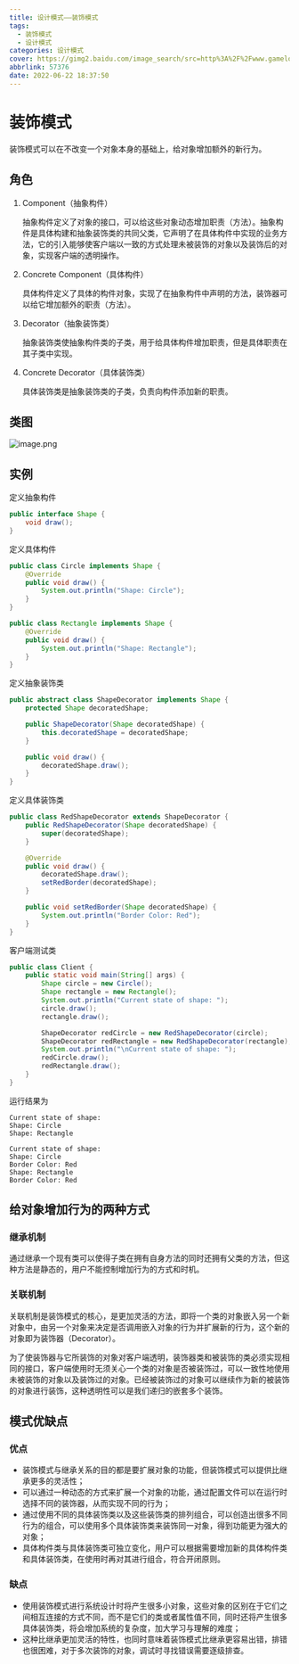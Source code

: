 ```yaml
---
title: 设计模式——装饰模式
tags:
  - 装饰模式
  - 设计模式
categories: 设计模式
cover: https://gimg2.baidu.com/image_search/src=http%3A%2F%2Fwww.gamelook.com.cn%2Fwp-content%2Fuploads%2F2021%2F06%2Fer_11-scaled.jpg&refer=http%3A%2F%2Fwww.gamelook.com.cn&app=2002&size=f9999,10000&q=a80&n=0&g=0n&fmt=auto?sec=1667107188&t=9982ed164e1d2788d6d37b3a6927624f
abbrlink: 57376
date: 2022-06-22 18:37:50
---
```


# 装饰模式

装饰模式可以在不改变一个对象本身的基础上，给对象增加额外的新行为。

## 角色

1. Component（抽象构件）

   抽象构件定义了对象的接口，可以给这些对象动态增加职责（方法）。抽象构件是具体构建和抽象装饰类的共同父类，它声明了在具体构件中实现的业务方法，它的引入能够使客户端以一致的方式处理未被装饰的对象以及装饰后的对象，实现客户端的透明操作。

2. Concrete Component（具体构件）

   具体构件定义了具体的构件对象，实现了在抽象构件中声明的方法，装饰器可以给它增加额外的职责（方法）。

3. Decorator（抽象装饰类）

   抽象装饰类使抽象构件类的子类，用于给具体构件增加职责，但是具体职责在其子类中实现。

4. Concrete Decorator（具体装饰类）

   具体装饰类是抽象装饰类的子类，负责向构件添加新的职责。

## 类图

![image.png](https://s2.loli.net/2022/06/22/rJSxDjn9K81HXuc.png)

## 实例

定义抽象构件

```java
public interface Shape {
    void draw();
}
```

定义具体构件

```java
public class Circle implements Shape {
    @Override
    public void draw() {
        System.out.println("Shape: Circle");
    }
}
```

```java
public class Rectangle implements Shape {
    @Override
    public void draw() {
        System.out.println("Shape: Rectangle");
    }
}
```

定义抽象装饰类

```java
public abstract class ShapeDecorator implements Shape {
    protected Shape decoratedShape;

    public ShapeDecorator(Shape decoratedShape) {
        this.decoratedShape = decoratedShape;
    }

    public void draw() {
        decoratedShape.draw();
    }
}
```

定义具体装饰类

```java
public class RedShapeDecorator extends ShapeDecorator {
    public RedShapeDecorator(Shape decoratedShape) {
        super(decoratedShape);
    }

    @Override
    public void draw() {
        decoratedShape.draw();
        setRedBorder(decoratedShape);
    }

    public void setRedBorder(Shape decoratedShape) {
        System.out.println("Border Color: Red");
    }
}
```

客户端测试类

```java
public class Client {
    public static void main(String[] args) {
        Shape circle = new Circle();
        Shape rectangle = new Rectangle();
        System.out.println("Current state of shape: ");
        circle.draw();
        rectangle.draw();

        ShapeDecorator redCircle = new RedShapeDecorator(circle);
        ShapeDecorator redRectangle = new RedShapeDecorator(rectangle);
        System.out.println("\nCurrent state of shape: ");
        redCircle.draw();
        redRectangle.draw();
    }
}
```

运行结果为

```
Current state of shape: 
Shape: Circle
Shape: Rectangle

Current state of shape: 
Shape: Circle
Border Color: Red
Shape: Rectangle
Border Color: Red
```

## 给对象增加行为的两种方式

### 继承机制

通过继承一个现有类可以使得子类在拥有自身方法的同时还拥有父类的方法，但这种方法是静态的，用户不能控制增加行为的方式和时机。

### 关联机制

关联机制是装饰模式的核心，是更加灵活的方法，即将一个类的对象嵌入另一个新对象中，由另一个对象来决定是否调用嵌入对象的行为并扩展新的行为，这个新的对象即为装饰器（Decorator）。

为了使装饰器与它所装饰的对象对客户端透明，装饰器类和被装饰的类必须实现相同的接口，客户端使用时无须关心一个类的对象是否被装饰过，可以一致性地使用未被装饰的对象以及装饰过的对象。已经被装饰过的对象可以继续作为新的被装饰的对象进行装饰，这种透明性可以是我们递归的嵌套多个装饰。

## 模式优缺点

### 优点

- 装饰模式与继承关系的目的都是要扩展对象的功能，但装饰模式可以提供比继承更多的灵活性；
- 可以通过一种动态的方式来扩展一个对象的功能，通过配置文件可以在运行时选择不同的装饰器，从而实现不同的行为；
- 通过使用不同的具体装饰类以及这些装饰类的排列组合，可以创造出很多不同行为的组合，可以使用多个具体装饰类来装饰同一对象，得到功能更为强大的对象；
- 具体构件类与具体装饰类可独立变化，用户可以根据需要增加新的具体构件类和具体装饰类，在使用时再对其进行组合，符合开闭原则。

### 缺点

- 使用装饰模式进行系统设计时将产生很多小对象，这些对象的区别在于它们之间相互连接的方式不同，而不是它们的类或者属性值不同，同时还将产生很多具体装饰类，将会增加系统的复杂度，加大学习与理解的难度；
- 这种比继承更加灵活的特性，也同时意味着装饰模式比继承更容易出错，排错也很困难，对于多次装饰的对象，调试时寻找错误需要逐级排查。
